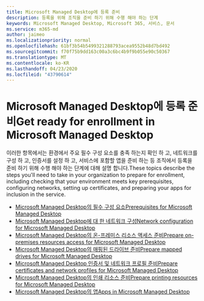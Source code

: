 ```yaml
---
title: Microsoft Managed Desktop에 등록 준비
description: 등록을 위해 조직을 준비 하기 위해 수행 해야 하는 단계
keywords: Microsoft Managed Desktop, Microsoft 365, 서비스, 문서
ms.service: m365-md
author: jaimeo
ms.localizationpriority: normal
ms.openlocfilehash: 61bf3b54b5499321288793acea9552b48d7bd492
ms.sourcegitcommit: f70f75b9dd163c00a3c6bc4b9f9b055e90c50367
ms.translationtype: MT
ms.contentlocale: ko-KR
ms.lasthandoff: 04/23/2020
ms.locfileid: "43790614"
---
```

# <a name="get-ready-for-enrollment-in-microsoft-managed-desktop"></a><span data-ttu-id="4f923-104">Microsoft Managed Desktop에 등록 준비</span><span class="sxs-lookup"><span data-stu-id="4f923-104">Get ready for enrollment in Microsoft Managed Desktop</span></span>

<span data-ttu-id="4f923-105">이러한 항목에서는 환경에서 주요 필수 구성 요소를 충족 하는지 확인 하 고, 네트워크를 구성 하 고, 인증서를 설정 하 고, 서비스에 포함할 앱을 준비 하는 등 조직에서 등록을 준비 하기 위해 수행 해야 하는 단계에 대해 설명 합니다.</span><span class="sxs-lookup"><span data-stu-id="4f923-105">These topics describe the steps you'll need to take in your organization to prepare for enrollment, including checking that your environment meets key prerequisites, configuring networks, setting up certificates, and preparing your apps for inclusion in the service.</span></span>

- [<span data-ttu-id="4f923-106">Microsoft Managed Desktop의 필수 구성 요소</span><span class="sxs-lookup"><span data-stu-id="4f923-106">Prerequisites for Microsoft Managed Desktop</span></span>](prerequisites.md)
- [<span data-ttu-id="4f923-107">Microsoft Managed Desktop에 대 한 네트워크 구성</span><span class="sxs-lookup"><span data-stu-id="4f923-107">Network configuration for Microsoft Managed Desktop</span></span>](network.md)
- [<span data-ttu-id="4f923-108">Microsoft Managed Desktop의 온-프레미스 리소스 액세스 준비</span><span class="sxs-lookup"><span data-stu-id="4f923-108">Prepare on-premises resources access for Microsoft Managed Desktop</span></span>](network.md)
- [<span data-ttu-id="4f923-109">Microsoft Managed Desktop의 매핑된 드라이브 준비</span><span class="sxs-lookup"><span data-stu-id="4f923-109">Prepare mapped drives for Microsoft Managed Desktop</span></span>](mapped-drives.md)
- [<span data-ttu-id="4f923-110">Microsoft Managed Desktop 인증서 및 네트워크 프로필 준비</span><span class="sxs-lookup"><span data-stu-id="4f923-110">Prepare certificates and network profiles for Microsoft Managed Desktop</span></span>](certs-wifi-lan.md)
- [<span data-ttu-id="4f923-111">Microsoft Managed Desktop의 인쇄 리소스 준비</span><span class="sxs-lookup"><span data-stu-id="4f923-111">Prepare printing resources for Microsoft Managed Desktop</span></span>](printing.md)
- [<span data-ttu-id="4f923-112">Microsoft Managed Desktop의 앱</span><span class="sxs-lookup"><span data-stu-id="4f923-112">Apps in Microsoft Managed Desktop</span></span>](apps.md)

